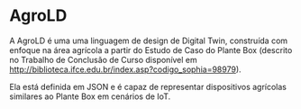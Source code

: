 
# AgroLD

A AgroLD é uma uma linguagem de design de Digital Twin, construída com enfoque na área agrícola a partir do Estudo de Caso do Plante Box (descrito no Trabalho de Conclusão de Curso disponível em http://biblioteca.ifce.edu.br/index.asp?codigo_sophia=98979).

Ela está definida em JSON e é capaz de representar dispositivos agrícolas similares ao Plante Box em cenários de IoT.